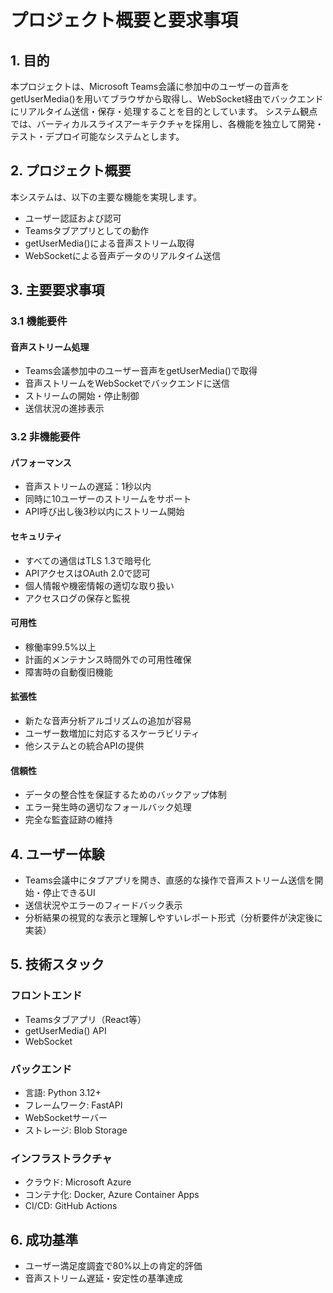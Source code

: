 # プロジェクト概要と要求事項

## 1. 目的

本プロジェクトは、Microsoft Teams会議に参加中のユーザーの音声をgetUserMedia()を用いてブラウザから取得し、WebSocket経由でバックエンドにリアルタイム送信・保存・処理することを目的としています。
システム観点では、バーティカルスライスアーキテクチャを採用し、各機能を独立して開発・テスト・デプロイ可能なシステムとします。

## 2. プロジェクト概要

本システムは、以下の主要な機能を実現します。

- ユーザー認証および認可
- Teamsタブアプリとしての動作
- getUserMedia()による音声ストリーム取得
- WebSocketによる音声データのリアルタイム送信

## 3. 主要要求事項

### 3.1 機能要件

#### 音声ストリーム処理
- Teams会議参加中のユーザー音声をgetUserMedia()で取得
- 音声ストリームをWebSocketでバックエンドに送信
- ストリームの開始・停止制御
- 送信状況の進捗表示

### 3.2 非機能要件

#### パフォーマンス
- 音声ストリームの遅延：1秒以内
- 同時に10ユーザーのストリームをサポート
- API呼び出し後3秒以内にストリーム開始

#### セキュリティ
- すべての通信はTLS 1.3で暗号化
- APIアクセスはOAuth 2.0で認可
- 個人情報や機密情報の適切な取り扱い
- アクセスログの保存と監視

#### 可用性
- 稼働率99.5%以上
- 計画的メンテナンス時間外での可用性確保
- 障害時の自動復旧機能

#### 拡張性
- 新たな音声分析アルゴリズムの追加が容易
- ユーザー数増加に対応するスケーラビリティ
- 他システムとの統合APIの提供

#### 信頼性
- データの整合性を保証するためのバックアップ体制
- エラー発生時の適切なフォールバック処理
- 完全な監査証跡の維持

## 4. ユーザー体験

- Teams会議中にタブアプリを開き、直感的な操作で音声ストリーム送信を開始・停止できるUI
- 送信状況やエラーのフィードバック表示
- 分析結果の視覚的な表示と理解しやすいレポート形式（分析要件が決定後に実装）

## 5. 技術スタック

### フロントエンド
- Teamsタブアプリ（React等）
- getUserMedia() API
- WebSocket

### バックエンド
- 言語: Python 3.12+
- フレームワーク: FastAPI
- WebSocketサーバー
- ストレージ: Blob Storage

### インフラストラクチャ
- クラウド: Microsoft Azure
- コンテナ化: Docker, Azure Container Apps
- CI/CD: GitHub Actions

## 6. 成功基準

- ユーザー満足度調査で80%以上の肯定的評価
- 音声ストリーム遅延・安定性の基準達成